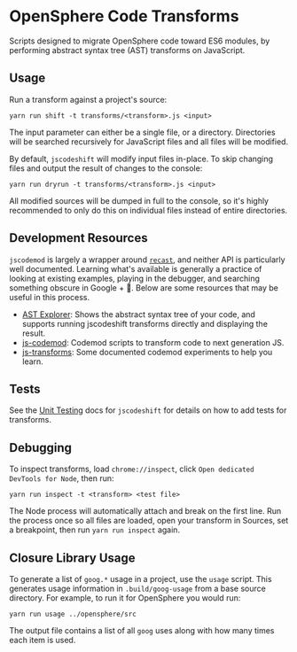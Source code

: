 # OpenSphere Code Transforms

Scripts designed to migrate OpenSphere code toward ES6 modules, by performing abstract syntax tree (AST) transforms on JavaScript.

## Usage

Run a transform against a project's source:

```
yarn run shift -t transforms/<transform>.js <input>
```

The input parameter can either be a single file, or a directory. Directories will be searched recursively for JavaScript files and all files will be modified.

By default, `jscodeshift` will modify input files in-place. To skip changing files and output the result of changes to the console:

```
yarn run dryrun -t transforms/<transform>.js <input>
```

All modified sources will be dumped in full to the console, so it's highly recommended to only do this on individual files instead of entire directories.

## Development Resources

`jscodemod` is largely a wrapper around [`recast`](https://github.com/benjamn/recast), and neither API is particularly well documented. Learning what's available is generally a practice of looking at existing examples, playing in the debugger, and searching something obscure in Google + 🙏. Below are some resources that may be useful in this process.

- [AST Explorer](http://astexplorer.net/): Shows the abstract syntax tree of your code, and supports running jscodeshift transforms directly and displaying the result.
- [js-codemod](https://github.com/cpojer/js-codemod/): Codemod scripts to transform code to next generation JS.
- [js-transforms](https://github.com/jhgg/js-transforms): Some documented codemod experiments to help you learn.

## Tests

See the [Unit Testing](https://github.com/facebook/jscodeshift#unit-testing) docs for `jscodeshift` for details on how to add tests for transforms.

## Debugging

To inspect transforms, load `chrome://inspect`, click `Open dedicated DevTools for Node`, then run:

```
yarn run inspect -t <transform> <test file>
```

The Node process will automatically attach and break on the first line. Run the process once so all files are loaded, open your transform in Sources, set a breakpoint, then run `yarn run inspect` again.

## Closure Library Usage

To generate a list of `goog.*` usage in a project, use the `usage` script. This generates usage information in `.build/goog-usage` from a base source directory. For example, to run it for OpenSphere you would run:

```
yarn run usage ../opensphere/src
```

The output file contains a list of all `goog` uses along with how many times each item is used.
